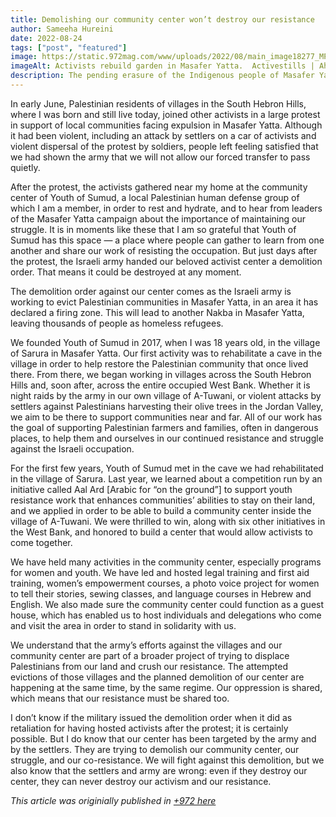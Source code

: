 ```yaml
---
title: Demolishing our community center won’t destroy our resistance
author: Sameeha Hureini
date: 2022-08-24
tags: ["post", "featured"]
image: https://static.972mag.com/www/uploads/2022/08/main_image18277_MPZa6EmAUk-1000x668.jpg
imageAlt: Activists rebuild garden in Masafer Yatta.  Activestills | Ahmad Al-Bazz
description: The pending erasure of the Indigenous people of Masafer Yatta isn’t solely about the “occupation,” as liberal Zionists would lead you to believe. Palestinians are fighting much more than an “occupation.” We are fighting Israel’s program of settler-colonialism.
---
```

In early June, Palestinian residents of villages in the South Hebron Hills, where I was born and still live today, joined other activists in a large protest in support of local communities facing expulsion in Masafer Yatta. Although it had been violent, including an attack by settlers on a car of activists and violent dispersal of the protest by soldiers, people left feeling satisfied that we had shown the army that we will not allow our forced transfer to pass quietly. 

After the protest, the activists gathered near my home at the community center of Youth of Sumud, a local Palestinian human defense group of which I am a member, in order to rest and hydrate, and to hear from leaders of the Masafer Yatta campaign about the importance of maintaining our struggle. It is in moments like these that I am so grateful that Youth of Sumud has this space — a place where people can gather to learn from one another and share our work of resisting the occupation. But just days after the protest, the Israeli army handed our beloved activist center a demolition order. That means it could be destroyed at any moment. 

The demolition order against our center comes as the Israeli army is working to evict Palestinian communities in Masafer Yatta, in an area it has declared a firing zone. This will lead to another Nakba in Masafer Yatta, leaving thousands of people as homeless refugees.  

We founded Youth of Sumud in 2017, when I was 18 years old, in the village of Sarura in Masafer Yatta. Our first activity was to rehabilitate a cave in the village in order to help restore the Palestinian community that once lived there. From there, we began working in villages across the South Hebron Hills and, soon after, across the entire occupied West Bank. Whether it is night raids by the army in our own village of A-Tuwani, or violent attacks by settlers against Palestinians harvesting their olive trees in the Jordan Valley, we aim to be there to support communities near and far. All of our work has the goal of supporting Palestinian farmers and families, often in dangerous places, to help them and ourselves in our continued resistance and struggle against the Israeli occupation. 

For the first few years, Youth of Sumud met in the cave we had rehabilitated in the village of Sarura. Last year, we learned about a competition run by an initiative called Aal Ard [Arabic for “on the ground”] to support youth resistance work that enhances communities’ abilities to stay on their land, and we applied in order to be able to build a community center inside the village of A-Tuwani. We were thrilled to win, along with six other initiatives in the West Bank, and honored to build a center that would allow activists to come together. 

We have held many activities in the community center, especially programs for women and youth. We have led and hosted legal training and first aid training, women’s empowerment courses, a photo voice project for women to tell their stories, sewing classes, and language courses in Hebrew and English. We also made sure the community center could function as a guest house, which has enabled us to host individuals and delegations who come and visit the area in order to stand in solidarity with us. 

We understand that the army’s efforts against the villages and our community center are part of a broader project of trying to displace Palestinians from our land and crush our resistance. The attempted evictions of those villages and the planned demolition of our center are happening at the same time, by the same regime. Our oppression is shared, which means that our resistance must be shared too. 

I don’t know if the military issued the demolition order when it did as retaliation for having hosted activists after the protest; it is certainly possible. But I do know that our center has been targeted by the army and by the settlers. They are trying to demolish our community center, our struggle, and our co-resistance. We will fight against this demolition, but we also know that the settlers and army are wrong: even if they destroy our center, they can never destroy our activism and our resistance. 

<em>This article was originially published in <a href="https://www.972mag.com/youth-of-sumud-demolish-community-center/">+972 here</a></em>